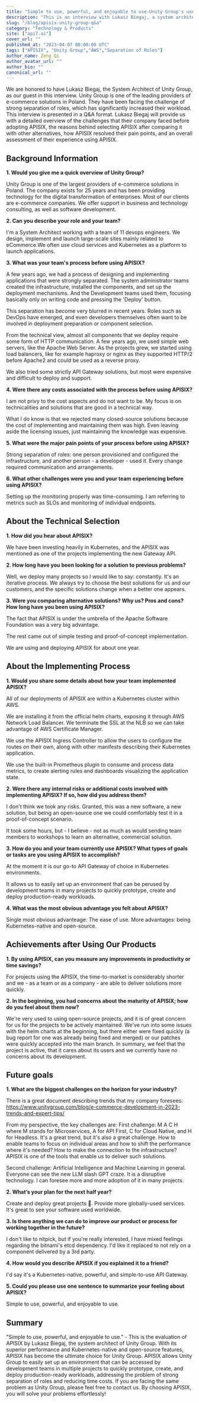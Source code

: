 ```yaml
---
title: "Simple to use, powerful, and enjoyable to use-Unity Group's user experience of APISIX in interview"
description: "This is an interview with Lukasz Biegaj, a system architect of Unity Group. The interview is presented in a Q&A format. In this interview, Lukasz Biegaj will focus on the changes that APISIX has brought to their company."
slug: "/blog/apisix-unity-group-q&a"
category: "Technology & Products"
site: ["api7.ai"]
cover_url: ""
published_at: "2023-04-07 00:00:00 UTC"
tags: ["APISIX", "Unity Group","AWS","Separation of Roles"]
author_name: Zeng Qi
author_avatar_url: ""
author_bio: ""
canonical_url: ""
---
```


We are honored to have Lukasz Biegaj, the System Architect of Unity Group, as our guest in this interview. Unity Group is one of the leading providers of e-commerce solutions in Poland. They have been facing the challenge of strong separation of roles, which has significantly increased their workload. This interview is presented in a Q&A format. Lukasz Biegaj will provide us with a detailed overview of the challenges that their company faced before adopting APISIX, the reasons behind selecting APISIX after comparing it with other alternatives, how APISIX resolved their pain points, and an overall assessment of their experience using APISIX.

## Background Information


**1. Would you give me a quick overview of Unity Group?**

Unity Group is one of the largest providers of e-commerce solutions in Poland. The company exists for 25 years and has been providing technology for the digital transformation of enterprises. Most of our clients are e-commerce companies. We offer support in business and technology consulting, as well as software development. 

**2. Can you describe your role and your team?**


I'm a System Architect working with a team of 11 devops engineers. We design, implement and launch large-scale sites mainly related to eCommerce.We often use cloud services and Kubernetes as a platform to launch applications.

**3. What was your team's process before using APISIX?**


A few years ago, we had a process of designing and implementing applications that were strongly separated. The system administrator teams created the infrastructure, installed the components, and set up the deployment mechanisms. And the Development teams used them, focusing basically only on writing code and pressing the 'Deploy' button.

This separation has become very blurred in recent years. Roles such as DevOps have emerged, and even developers themselves often want to be involved in deployment preparation or component selection.

From the technical view, almost all components that we deploy require some form of HTTP communication. A few years ago, we used simple web servers, like the Apache Web Server. As the projects grew, we started using load balancers, like for example haproxy or nginx as they supported HTTP/2 before Apache2 and could be used as a reverse proxy. 

We also tried some strictly API Gateway solutions, but most were expensive and difficult to deploy and support.


**4. Were there any costs associated with the process before using APISIX?**

I am not privy to the cost aspects and do not want to be. My focus is on technicalities and solutions that are good in a technical way.

What I do know is that we rejected many closed-source solutions because the cost of implementing and maintaining them was high. Even leaving aside the licensing issues, just maintaining the knowledge was expensive.


**5. What were the major pain points of your process before using APISIX?**



Strong separation of roles: one person provisioned and configured the infrastructure, and another person - a developer - used it. Every change required communication and arrangements.




**6. What other challenges were you and your team experiencing before using APISIX?**



Setting up the monitoring properly was time-consuming. I am referring to metrics such as SLOs and monitoring of individual endpoints.


## About the Technical Selection
**1. How did you hear about APISIX?**



We have been investing heavily in Kubernetes, and the APISIX was mentioned as one of the projects implementing the new Gateway API.




**2. How long have you been looking for a solution to previous problems?**



Well, we deploy many projects so I would like to say: constantly. It's an iterative process. We always try to choose the best solutions for us and our customers, and the specific solutions change when a better one appears.




**3. Were you comparing alternative solutions? Why us? Pros and cons? How long have you been using APISIX?**



The fact that APISIX is under the umbrella of the Apache Software Foundation was a very big advantage.


The rest came out of simple testing and proof-of-concept implementation.


We are using and deploying APISIX for about one year.


## About the Implementing Process
**1. Would you share some details about how your team implemented APISIX?**


All of our deployments of APISIX are within a Kubernetes cluster within AWS.


We are installing it from the official helm charts, exposing it through AWS Network Load Balancer. We terminate the SSL at the NLB so we can take advantage of AWS Certificate Manager.


We use the APISIX Ingress Controller to allow the users to configure the routes on their own, along with other manifests describing their Kubernetes application.


We use the built-in Prometheus plugin to consume and process data metrics, to create alerting rules and dashboards visualizing the application state.

**2. Were there any internal risks or additional costs involved with implementing APISIX? If so, how did you address them?**



I don't think we took any risks. Granted, this was a new software, a new solution, but being an open-source one we could comfortably test it in a proof-of-concept scenario.


It took some hours, but - I believe - not as much as would sending team members to workshops to learn an alternative, commercial solution.


**3. How do you and your team currently use APISIX? What types of goals or tasks are you using APISIX to accomplish?**



At the moment it is our go-to API Gateway of choice in Kubernetes environments.


It allows us to easily set up an environment that can be perused by development teams in many projects to quickly prototype, create and deploy production-ready workloads.

**4. What was the most obvious advantage you felt about APISIX?**


Single most obvious advanteage: The ease of use.
More advantages: being Kubernetes-native and open-source.


## Achievements after Using Our Products

**1. By using APISIX, can you measure any improvements in productivity or time savings?**


For projects using the APISIX, the time-to-market is considerably shorter and we - as a team or as a company - are able to deliver solutions more quickly.



**2. In the beginning, you had concerns about the maturity of APISIX; how do you feel about them now?**



We're very used to using open-source projects, and it is of great concern for us for the projects to be actively maintained. We've run into some issues with the helm charts at the beginning, but there either were fixed quickly (a bug report for one was already being fixed and merged) or our patches were quickly accepted into the main branch. In summary, we feel that the project is active, that it cares about its users and we currently have no concerns about its development.


## Future goals
**1. What are the biggest challenges on the horizon for your industry?**


There is a great document describing trends that my company foresees: https://www.unitygroup.com/blog/e-commerce-development-in-2023-trends-and-expert-tips/

From my perspective, the key challenges are:
First challenge: M A C H where M stands for Microservices, A for API First, C for Cloud Native, and H for Headless. It's a great trend, but it's also a great challenge. How to enable teams to focus on individual areas and how to shift the performance where it's needed? How to make the connection to the infrastructure? APISIX is one of the tools that enable us to deliver such solutions.

Second challenge: Artificial Intelligence and Machine Learning in general. Everyone can see the new LLM slash GPT craze. It is a disruptive technology. I can foresee more and more adoption of it in many projects.

**2. What’s your plan for the next half year?**


Create and deploy great projects 🙂.  Provide more globally-used services. It's great to see your software used worldwide. 



**3. Is there anything we can do to improve our product or process for working together in the future?**


I don't like to nitpick, but if you're really interested, I have mixed feelings regarding the bitnami's etcd dependency. I'd like it replaced to not rely on a component delivered by a 3rd party.

**4. How would you describe APISIX if you explained it to a friend?**


I'd say it's a Kubernetes-native, powerful, and simple-to-use API Gateway.



**5. Could you please use one sentence to summarize your feeling about APISIX?**


Simple to use, powerful, and enjoyable to use.
## Summary
"Simple to use, powerful, and enjoyable to use." - This is the evaluation of APISIX by Lukasz Biegaj, the system architect of Unity Group. With its superior performance and Kubernetes-native and open-source features, APISIX has become the ultimate choice for Unity Group. APISIX allows Unity Group to easily set up an environment that can be accessed by development teams in multiple projects to quickly prototype, create, and deploy production-ready workloads, addressing the problem of strong separation of roles and reducing time costs. If you are facing the same problem as Unity Group, please feel free to contact us. By choosing APISIX, you will solve your problems effortlessly!







